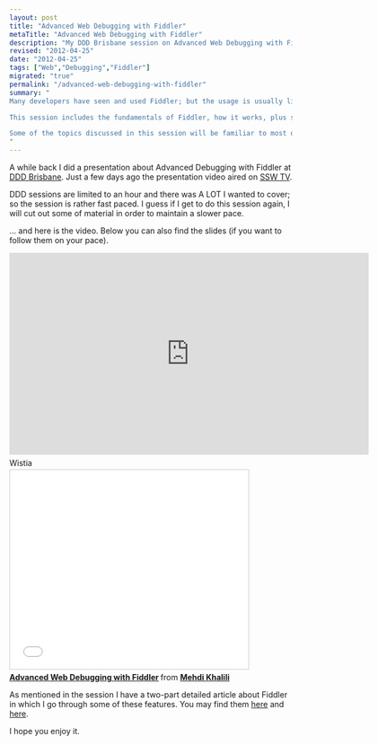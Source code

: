 ```yaml
---
layout: post
title: "Advanced Web Debugging with Fiddler"
metaTitle: "Advanced Web Debugging with Fiddler"
description: "My DDD Brisbane session on Advanced Web Debugging with Fiddler "
revised: "2012-04-25"
date: "2012-04-25"
tags: ["Web","Debugging","Fiddler"]
migrated: "true"
permalink: "/advanced-web-debugging-with-fiddler"
summary: "
Many developers have seen and used Fiddler; but the usage is usually limited to capturing HTTP traffic.

This session includes the fundamentals of Fiddler, how it works, plus some of the more advanced features including setting breakpoints and changing the request and response on the fly, auto responding to requests, using filters and so on.

Some of the topics discussed in this session will be familiar to most developers; but there is going to be a few nice tricks to take away for most.
"
---
```

A while back I did a presentation about Advanced Debugging with Fiddler at [DDD Brisbane][1]. Just a few days ago the presentation video aired on [SSW TV][2].

DDD sessions are limited to an hour and there was A LOT I wanted to cover; so the session is rather fast paced. I guess if I get to do this session again, I will cut out some of material in order to maintain a slower pace.

... and here is the video. Below you can also find the slides (if you want to follow them on your pace).

<div id='1335168620475_social_3829'><iframe width="640" height="360" src="http://www.youtube.com/embed/_c_ybxnN-k0?rel=0" frameborder="0" allowfullscreen></iframe></div><div id="1335168620475_social_3829_bar" class="socialbar" style="margin:5px 0;padding:0;position:relative;line-height:20px;text-align:left;"><a href="http://wistia.com" title="video hosting"><img src="http://static.wistia.com/images/badges/wistia_100x96_black.png" width="100" height="16" alt="Wistia"/></a></div><script type="text/javascript" src="https://ajax.googleapis.com/ajax/libs/jquery/1.4.3/jquery.min.js"></script><script type="text/javascript">var socialJQuery = jQuery.noConflict(true);</script><script type="text/javascript" src="http://static.wistia.com/socialbar/socialbar.js"></script><script type="text/javascript">new SocialBar("1335168620475_social_3829", {buttons:["embed","twitter","googleplusone","facebook","email"],url:"http://tv.ssw.com/1713/ddd-brisbane-mehdi-khalili-fiddler",title:"DDD Brisbane – Mehdi Khalili: ‘Advanced Web Debugging with Fiddler’ | SSW TV",badgeUrl:"http://wistia.com",embedCode:"%3Ciframe%20width%3D%22640%22%20height%3D%22360%22%20src%3D%22http%3A//www.youtube.com/embed/_c_ybxnN-k0%3Frel%3D0%22%20frameborder%3D%220%22%20allowfullscreen%3E%3C/iframe%3E%0A"})</script>

<iframe src="//www.slideshare.net/slideshow/embed_code/key/fFK0hU9GfGTqnw" width="425" height="355" frameborder="0" marginwidth="0" marginheight="0" scrolling="no" style="border:1px solid #CCC; border-width:1px; margin-bottom:5px; max-width: 100%;" allowfullscreen> </iframe> <div style="margin-bottom:5px"> <strong> <a href="//www.slideshare.net/MehdiKhalili/advanced-web-debugging-with-fiddler-12677998" title="Advanced Web Debugging with Fiddler" target="_blank">Advanced Web Debugging with Fiddler</a> </strong> from <strong><a href="//www.slideshare.net/MehdiKhalili" target="_blank">Mehdi Khalili</a></strong> </div>

As mentioned in the session I have a two-part detailed article about Fiddler in which I go through some of these features. You may find them [here][3] and [here][4].

I hope you enjoy it.


  [1]: http://dddbrisbane.com/
  [2]: http://tv.ssw.com/
  [3]: /fiddler-in-action/part-1
  [4]: /fiddler-in-action/part-2
